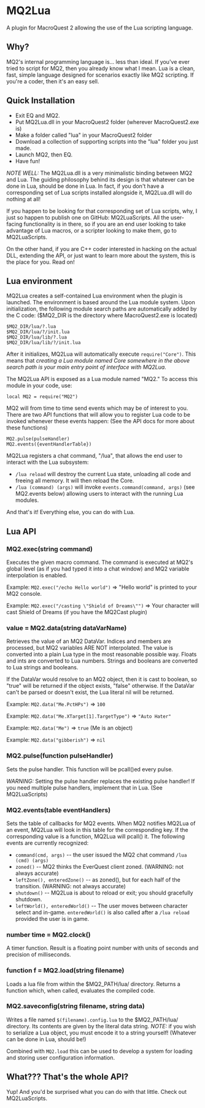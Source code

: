 # MQ2Lua

A plugin for MacroQuest 2 allowing the use of the Lua scripting language.

## Why?

MQ2's internal programming language is... less than ideal. If you've ever tried to script for
MQ2, then you already know what I mean. Lua is a clean, fast, simple language designed for scenarios 
exactly like MQ2 scripting. If you're a coder, then it's an easy sell.

## Quick Installation

- Exit EQ and MQ2.
- Put MQ2Lua.dll in your MacroQuest2 folder (wherever MacroQuest2.exe is)
- Make a folder called "lua" in your MacroQuest2 folder
- Download a collection of supporting scripts into the "lua" folder you just made.
- Launch MQ2, then EQ.
- Have fun!

*NOTE WELL:* The MQ2Lua.dll is a very minimalistic binding between MQ2 and Lua. 
The guiding philosophy behind its design is that whatever can be done in Lua, should be done 
in Lua. In fact, if you don't have a corresponding set of Lua scripts installed 
alongside it, MQ2Lua.dll will do nothing at all!

If you happen to be looking for that corresponding set of Lua scripts, why, I just so happen
to publish one on GitHub: MQ2LuaScripts. All the user-facing functionality is in there, so if you
are an end user looking to take advantage of Lua macros, or a scripter looking to make them,
go to MQ2LuaScripts.

On the other hand, if you are C++ coder interested in hacking on the actual DLL, extending the API,
or just want to learn more about the system, this is the place for you. Read on!

## Lua environment

MQ2Lua creates a self-contained Lua environment when the plugin is launched. The environment
is based around the Lua module system. Upon initialization, the following module search paths are
automatically added by the C code: ($MQ2_DIR is the directory where MacroQuest2.exe is located)

	$MQ2_DIR/lua/?.lua
	$MQ2_DIR/lua/?/init.lua
	$MQ2_DIR/lua/lib/?.lua
	$MQ2_DIR/lua/lib/?/init.lua

After it initializes, MQ2Lua will automatically execute ```require("Core")```. This means that
*creating a Lua module named Core somewhere in the above search path is your main entry point of interface with
MQ2Lua.*

The MQ2Lua API is exposed as a Lua module named "MQ2." To access this module in your code, use:

	local MQ2 = require("MQ2")

MQ2 will from time to time send events which may be of interest to you. There are two API functions
that will allow you to register Lua code to be invoked whenever these events happen: (See the API
docs for more about these functions)

	MQ2.pulse(pulseHandler)
	MQ2.events({eventHandlerTable})

MQ2Lua registers a chat command, "/lua", that allows the end user to interact with the Lua subsystem:

* ```/lua reload``` will destroy the current Lua state, unloading all code and freeing all memory. It
will then reload the Core.
* ```/lua (command) (args)``` will invoke ```events.command(command, args)``` (see MQ2.events below)
allowing users to interact with the running Lua modules.

And that's it! Everything else, you can do with Lua.

## Lua API

### MQ2.exec(string command)

Executes the given macro command. The command is executed at MQ2's global level (as if you had typed
it into a chat window) and MQ2 variable interpolation is enabled.

Example: ```MQ2.exec("/echo Hello world")``` => "Hello world" is printed to your MQ2 console.

Example: ```MQ2.exec("/casting \"Shield of Dreams\"")``` => Your character will cast Shield of Dreams (if you have the MQ2Cast plugin)

### value = MQ2.data(string dataVarName)

Retrieves the value of an MQ2 DataVar. Indices and members are processed, but MQ2 variables ARE NOT
interpolated. The value is converted into a plain Lua type in the most reasonable possible way.
Floats and ints are converted to Lua numbers. Strings and booleans are converted to Lua strings
and booleans.

If the DataVar would resolve to an MQ2 object, then it is cast to boolean, so "true" will be
returned if the object exists, "false" otherwise. If the DataVar can't be parsed or doesn't exist,
the Lua literal nil will be returned.

Example: ```MQ2.data("Me.PctHPs")``` => ```100```

Example: ```MQ2.data("Me.XTarget[1].TargetType")``` => ```"Auto Hater"```

Example: ```MQ2.data("Me")``` => ```true``` (Me is an object)

Example: ```MQ2.data("gibberish")``` => ```nil```

### MQ2.pulse(function pulseHandler)

Sets the pulse handler. This function will be pcall()ed every pulse. 

*WARNING:* Setting the pulse handler replaces the existing pulse handler! If you need multiple
pulse handlers, implement that in Lua. (See MQ2LuaScripts)

### MQ2.events(table eventHandlers)

Sets the table of callbacks for MQ2 events. When MQ2 notifies MQ2Lua of an event, MQ2Lua will
look in this table for the corresponding key. If the corresponding value is a function,
MQ2Lua will pcall() it. The following events are currently recognized:

* ```command(cmd, args)``` -- the user issued the MQ2 chat command ```/lua (cmd) (args)```
* ```zoned()``` -- MQ2 thinks the EverQuest client zoned. (WARNING: not always accurate)
* ```leftZone(), enteredZone()``` -- as zoned(), but for each half of the transition. (WARNING: not always accurate)
* ```shutdown()``` -- MQ2Lua is about to reload or exit; you should gracefully shutdown.
* ```leftWorld(), enteredWorld()``` -- The user moves between character select and in-game. ```enteredWorld()``` is also called after a ```/lua reload``` provided the user is in game.

### number time = MQ2.clock()

A timer function. Result is a floating point number with units of seconds and precision of milliseconds.

### function f = MQ2.load(string filename)

Loads a lua file from within the $MQ2_PATH/lua/ directory. Returns a function which, when called, evaluates
the compiled code.

### MQ2.saveconfig(string filename, string data)

Writes a file named ```$(filename).config.lua``` to the $MQ2_PATH/lua/ directory. Its contents are given by
the literal data string. *NOTE:* if you wish to serialize a Lua object, you must encode it to a
string yourself! (Whatever can be done in Lua, should be!)

Combined with ```MQ2.load``` this can be used to develop a system for loading and storing user
configuration information.

## What??? That's the whole API?

Yup! And you'd be surprised what you can do with that little. Check out MQ2LuaScripts.
